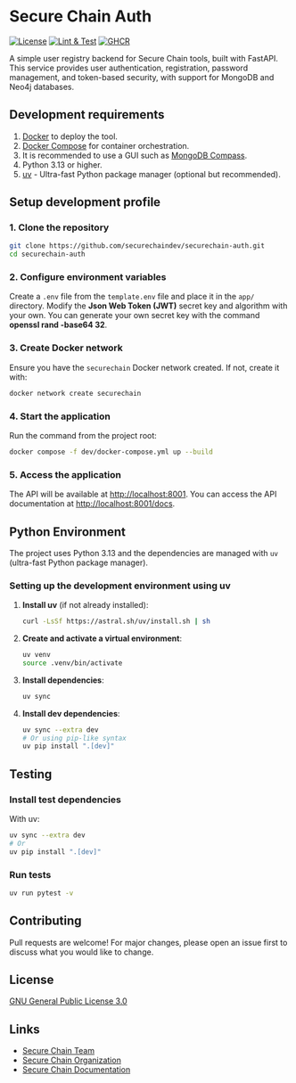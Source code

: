 # Secure Chain Auth

[![License](https://img.shields.io/badge/License-GPL%20v3-blue.svg)](https://www.gnu.org/licenses/gpl-3.0)
[![Lint & Test](https://github.com/securechaindev/securechain-auth/actions/workflows/lint-test.yml/badge.svg)]()
[![GHCR](https://img.shields.io/badge/GHCR-securechain--auth-blue?logo=docker)](https://github.com/orgs/securechaindev/packages/container/package/securechain-auth)

A simple user registry backend for Secure Chain tools, built with FastAPI. This service provides user authentication, registration, password management, and token-based security, with support for MongoDB and Neo4j databases.

## Development requirements

1. [Docker](https://www.docker.com/) to deploy the tool.
2. [Docker Compose](https://docs.docker.com/compose/) for container orchestration.
3. It is recommended to use a GUI such as [MongoDB Compass](https://www.mongodb.com/en/products/compass).
4. Python 3.13 or higher.
5. [uv](https://github.com/astral-sh/uv) - Ultra-fast Python package manager (optional but recommended).

## Setup development profile

### 1. Clone the repository
```bash
git clone https://github.com/securechaindev/securechain-auth.git
cd securechain-auth
```

### 2. Configure environment variables
Create a `.env` file from the `template.env` file and place it in the `app/` directory. Modify the **Json Web Token (JWT)** secret key and algorithm with your own. You can generate your own secret key with the command **openssl rand -base64 32**.

### 3. Create Docker network
Ensure you have the `securechain` Docker network created. If not, create it with:
```bash
docker network create securechain
```

### 4. Start the application
Run the command from the project root:
```bash
docker compose -f dev/docker-compose.yml up --build
```

### 5. Access the application
The API will be available at [http://localhost:8001](http://localhost:8002). You can access the API documentation at [http://localhost:8001/docs](http://localhost:8002/docs).

## Python Environment
The project uses Python 3.13 and the dependencies are managed with `uv` (ultra-fast Python package manager).

### Setting up the development environment using uv

1. **Install uv** (if not already installed):
   ```bash
   curl -LsSf https://astral.sh/uv/install.sh | sh
   ```

2. **Create and activate a virtual environment**:
   ```bash
   uv venv
   source .venv/bin/activate
   ```

3. **Install dependencies**:
   ```bash
   uv sync
   ```

4. **Install dev dependencies**:
   ```bash
   uv sync --extra dev
   # Or using pip-like syntax
   uv pip install ".[dev]"
   ```

## Testing

### Install test dependencies

With uv:
```bash
uv sync --extra dev
# Or
uv pip install ".[dev]"
```

### Run tests
```bash
uv run pytest -v
```

## Contributing
Pull requests are welcome! For major changes, please open an issue first to discuss what you would like to change.

## License
[GNU General Public License 3.0](https://www.gnu.org/licenses/gpl-3.0.html)

## Links
- [Secure Chain Team](mailto:hi@securechain.dev)
- [Secure Chain Organization](https://github.com/securechaindev)
- [Secure Chain Documentation](https://securechaindev.github.io/)
